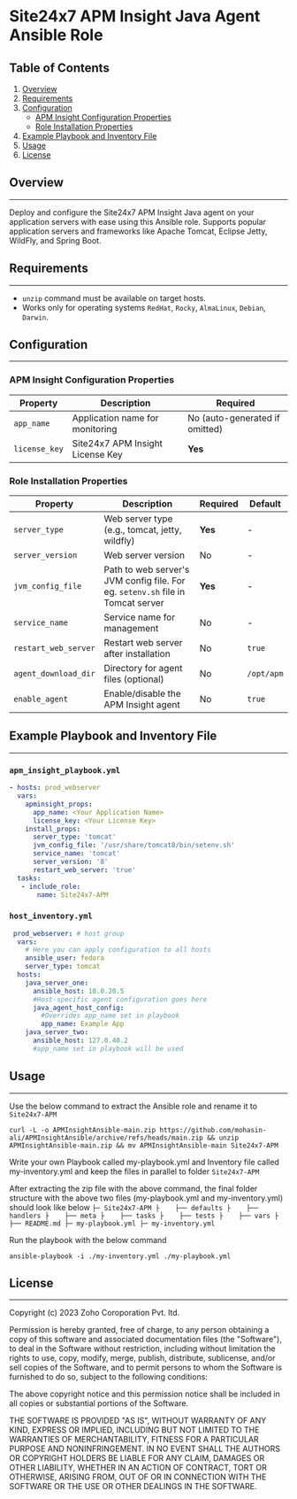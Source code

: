 # Site24x7 APM Insight Java Agent Ansible Role

## Table of Contents

1. [Overview](#overview)
2. [Requirements](#requirements)
3. [Configuration](#configuration)
    * [APM Insight Configuration Properties](#apm-insight-configuration-properties)
    * [Role Installation Properties](#role-installation-properties)
4. [Example Playbook and Inventory File](#example-playbook-and-inventory-file)
5. [Usage](#usage)
6. [License](#license)

## Overview
------------

Deploy and configure the Site24x7 APM Insight Java agent on your application servers with ease using this Ansible role. Supports popular application servers and frameworks like Apache Tomcat, Eclipse Jetty, WildFly, and Spring Boot.

## Requirements
---------------

* `unzip` command must be available on target hosts.
* Works only for operating systems `RedHat`, `Rocky`, `AlmaLinux`, `Debian`, `Darwin`.

## Configuration
-------------

### APM Insight Configuration Properties

| Property | Description | Required |
| --- | --- | --- |
| `app_name` | Application name for monitoring | No (auto-generated if omitted) |
| `license_key` | Site24x7 APM Insight License Key | **Yes** |

### Role Installation Properties

| Property | Description | Required | Default |
| --- | --- | --- | --- |
| `server_type` | Web server type (e.g., tomcat, jetty, wildfly) | **Yes** | - |
| `server_version` | Web server version | No | - |
| `jvm_config_file` | Path to web server's JVM config file. For eg. `setenv.sh` file in Tomcat server | **Yes** | - |
| `service_name` | Service name for management | No | - |
| `restart_web_server` | Restart web server after installation | No | `true` |
| `agent_download_dir` | Directory for agent files (optional) | No | `/opt/apm` |
| `enable_agent` | Enable/disable the APM Insight agent | No | `true` |

## Example Playbook and Inventory File
--------------------------------------

### `apm_insight_playbook.yml`
```yml
- hosts: prod_webserver
  vars:
    apminsight_props:
      app_name: <Your Application Name>
      license_key: <Your License Key>
    install_props:
      server_type: 'tomcat'
      jvm_config_file: '/usr/share/tomcat8/bin/setenv.sh'
      service_name: 'tomcat'
      server_version: '8'
      restart_web_server: 'true'
  tasks:
   - include_role:
       name: Site24x7-APM
```    
### `host_inventory.yml`

```yml
 prod_webserver: # host group
  vars:
    # Here you can apply configuration to all hosts
    ansible_user: fedora
    server_type: tomcat
  hosts:
    java_server_one:
      ansible_host: 10.0.20.5
      #Host-specific agent configuration goes here
      java_agent_host_config:
        #Overrides app_name set in playbook
        app_name: Example App
    java_server_two:
      ansible_host: 127.0.40.2
      #app_name set in playbook will be used
```
## Usage
--------
Use the below command to extract the Ansible role and rename it to ```Site24x7-APM```

```curl -L -o APMInsightAnsible-main.zip https://github.com/mohasin-ali/APMInsightAnsible/archive/refs/heads/main.zip && unzip APMInsightAnsible-main.zip && mv APMInsightAnsible-main Site24x7-APM```

Write your own Playbook called my-playbook.yml and Inventory file called my-inventory.yml and keep the files in parallel to folder `Site24x7-APM`

After extracting the zip file with the above command, the final folder structure with the above two files (my-playbook.yml and my-inventory.yml) should look like below
`
├─ Site24x7-APM
├    ├── defaults
├    ├── handlers
├    ├── meta
├    ├── tasks
├    ├── tests
├    ├── vars
├    ├── README.md
├─ my-playbook.yml
├─ my-inventory.yml
`

Run the playbook with the below command

 ``` ansible-playbook -i ./my-inventory.yml ./my-playbook.yml ```

## License
--------
Copyright (c) 2023 Zoho Coroporation Pvt. ltd.

Permission is hereby granted, free of charge, to any person obtaining a copy
of this software and associated documentation files (the "Software"), to deal
in the Software without restriction, including without limitation the rights
to use, copy, modify, merge, publish, distribute, sublicense, and/or sell
copies of the Software, and to permit persons to whom the Software is
furnished to do so, subject to the following conditions:

The above copyright notice and this permission notice shall be included in all
copies or substantial portions of the Software.

THE SOFTWARE IS PROVIDED "AS IS", WITHOUT WARRANTY OF ANY KIND, EXPRESS OR
IMPLIED, INCLUDING BUT NOT LIMITED TO THE WARRANTIES OF MERCHANTABILITY,
FITNESS FOR A PARTICULAR PURPOSE AND NONINFRINGEMENT. IN NO EVENT SHALL THE
AUTHORS OR COPYRIGHT HOLDERS BE LIABLE FOR ANY CLAIM, DAMAGES OR OTHER
LIABILITY, WHETHER IN AN ACTION OF CONTRACT, TORT OR OTHERWISE, ARISING FROM,
OUT OF OR IN CONNECTION WITH THE SOFTWARE OR THE USE OR OTHER DEALINGS IN THE
SOFTWARE.
